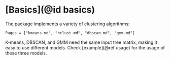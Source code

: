 # [Basics](@id basics)

The package implements a variety of clustering algorithms:

```@contents
Pages = ["kmeans.md", "hclust.md", "dbscan.md", "gmm.md"]
```

K-means, DBSCAN, and GMM need the same input tree matrix, making it easy to use different models. Check [example](@ref usage) for the usage of these three models.